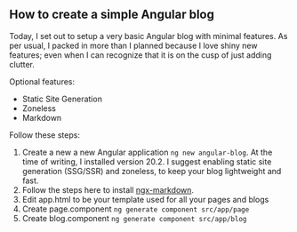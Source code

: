 ## How to create a simple Angular blog

Today, I set out to setup a very basic Angular blog with minimal features. As per usual, I packed in more than I planned because I love shiny new features; even when I can recognize that it is on the cusp of just adding clutter.

Optional features:
- Static Site Generation
- Zoneless
- Markdown

Follow these steps:

1. Create a new a new Angular application `ng new angular-blog`. At the time of writing, I installed version 20.2. I suggest enabling static site generation (SSG/SSR) and zoneless, to keep your blog lightweight and fast.
2. Follow the steps here to install [ngx-markdown](https://www.npmjs.com/package/ngx-markdown).
3. Edit app.html to be your template used for all your pages and blogs
4. Create page.component `ng generate component src/app/page`
5. Create blog.component `ng generate component src/app/blog`



